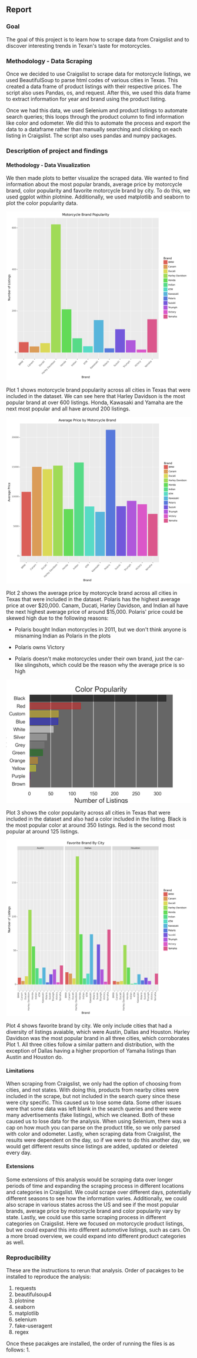 ## Report

### Goal
The goal of this project is to learn how to scrape data from Craigslist and to discover interesting trends in Texan's taste for motorcycles.

### Methodology - Data Scraping
Once we decided to use Craigslist to scrape data for motorcycle listings, we used BeautifulSoup to parse html codes of various cities in Texas. This created a data frame of product listings with their respective prices. The script also uses Pandas, os, and request. After this, we used this data frame to extract information for year and brand using the product listing. 

Once we had this data, we used Selenium and product listings to automate search queries; this loops through the product column to find information like color and odometer. We did this to automate the process and export the data to a dataframe rather than manually searching and clicking on each listing in Craigslist. The script also uses pandas and numpy packages.

### Description of project and findings

#### Methodology - Data Visualization

We then made plots to better visualize the scraped data. We wanted to find information about the most popular brands, average price by motorcycle brand, color popularity and favorite motorcycle brand by city. To do this, we used ggplot within plotnine. Additionally, we used matplotlib and seaborn to plot the color popularity data.

![](plots/plot1.png)

Plot 1 shows motorcycle brand popularity across all cities in Texas that were included in the dataset. We can see here that Harley Davidson is the most popular brand at over 600 listings. Honda, Kawasaki and Yamaha are the next most popular and all have around 200 listings.

![](plots/plot2.png)

Plot 2 shows the average price by motorcycle brand across all cities in Texas that were included in the dataset. Polaris has the highest average price at over $20,000. Canam, Ducati, Harley Davidson, and Indian all have the next highest average price of around $15,000. Polaris' price could be skewed high due to the following reasons:

- Polaris bought Indian motorcycles in 2011, but we don't think anyone is misnaming Indian as Polaris in the plots

- Polaris owns Victory

- Polaris doesn't make motorcycles under their own brand, just the car-like slingshots, which could be the reason why the average price is so high

![](plots/plot3.png)

Plot 3 shows the color popularity across all cities in Texas that were included in the dataset and also had a color included in the listing. Black is the most popular color at around 350 listings. Red is the second most popular at around 125 listings.

![](plots/plot4.png)

Plot 4 shows favorite brand by city. We only include cities that had a diversity of listings avaiable, which were Austin, Dallas and Houston. Harley Davidson was the most popular brand in all three cities, which corroborates Plot 1. All three cities follow a similar pattern and distribution, with the exception of Dallas having a higher proportion of Yamaha listings than Austin and Houston do.

#### Limitations
When scraping from Craigslist, we only had the option of choosing from cities, and not states. With doing this, products from nearby cities were included in the scrape, but not included in the search query since these were city specific. This caused us to lose some data. Some other issues were that some data was left blank in the search queries and there were many advertisements (fake listings), which we cleaned. Both of these caused us to lose data for the analysis. When using Selenium, there was a cap on how much you can parse on the product title, so we only parsed with color and odometer. Lastly, when scraping data from Craigslist, the results were dependent on the day, so if we were to do this another day, we would get different results since listings are added, updated or deleted every day.

#### Extensions
Some extensions of this analysis would be scraping data over longer periods of time and expanding the scraping process in different locations and categories in Craigslist. We could scrape over different days, potentially different seasons to see how the information varies. Additionally, we could also scrape in various states across the US and see if the most popular brands, average price by motorcycle brand and color popularity vary by state. Lastly, we could use this same scraping process in different categories on Craigslist. Here we focused on motorcycle product listings, but we could expand this into different automotive listings, such as cars. On a more broad overview, we could expand into different product categories as well.


### Reproducibility
These are the instructions to rerun that analysis.
Order of pacakges to be installed to reproduce the analysis:
1. requests
2. beautifulsoup4
3. plotnine
4. seaborn
5. matplotlib
6. selenium
7. fake-useragent
8. regex

Once these pacakges are installed, the order of running the files is as follows:
1. 
